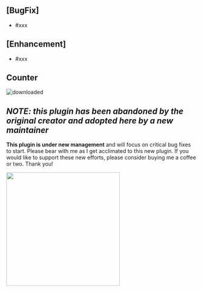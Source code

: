 ## [BugFix]
- #xxx

## [Enhancement]
- #xxx

## Counter
![downloaded](https://img.shields.io/github/downloads/dojohnso/OctoPrint-PrintJobHistory/xxx/total)

## *NOTE: this plugin has been abandoned by the original creator and adopted here by a new maintainer*

**This plugin is under new management** and will focus on critical bug fixes to start. Please bear with me as I get acclimated to this new plugin. If you would like to support these new efforts, please consider buying me a coffee or two. Thank you!

<a href="https://www.buymeacoffee.com/djohnson.tech" target="_blank"><img src="https://djohnson.tech/images/white-button.png" width=300 /></a>
